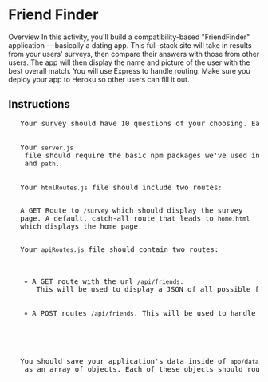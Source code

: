 <h1>Friend Finder</h1>
<p>Overview
In this activity, you'll build a compatibility-based "FriendFinder" application -- basically a dating app. This full-stack site will take in results from your users' surveys, then compare their answers with those from other users. The app will then display the name and picture of the user with the best overall match.
You will use Express to handle routing. Make sure you deploy your app to Heroku so other users can fill it out.</p>

<h2>Instructions</h2>

<ol>
<pre>
<li>Your survey should have 10 questions of your choosing. Each answer should be on a scale of 1 to 5 based on how much the user agrees or disagrees with a question.</li>

<li>Your <code>server.js</code> file should require the basic npm packages we've used in class: <code>express</code> and <code>path</code>.</li>

<li>Your <code>htmlRoutes.js</code> file should include two routes:

A GET Route to <code>/survey</code> which should display the survey page.
A default, catch-all route that leads to <code>home.html</code> which displays the home page.

<li>Your <code>apiRoutes.js</code> file should contain two routes:
    <ul>
    <li>A GET route with the url <code>/api/friends.</code> This will be used to display a JSON of all possible friends.</li>
    <li>A POST routes <code>/api/friends</code>. This will be used to handle incoming survey results. This route will also be used to handle the compatibility logic.</li>
    </ul>
</li>

<li>You should save your application's data inside of <code>app/data/friends.js</code> as an array of objects. Each of these objects should roughly follow the format below.</li>
</ol>
</pre>
